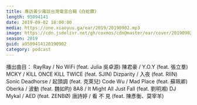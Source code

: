 ```yaml
---
title: 專訪黃少雍談台灣電音合輯《白蛇鑽》
length: 95094141
date: 2019-09-02 18:00:00
media: https://one.xiaoyuu.ga/ear/2019/20190902.mp3
image: https://cdn.jsdelivr.net/gh/coxmos/cdn@master/ear/cover/20190902.jpeg
season: 2019
guid: a9509414120190902
category: podcast
---
```


播出曲目：
RayRay / No WiFi (feat. Julia 吳卓源)
陳君豪 / Y.O.Y (feat. 張立羣)
MCKY / KILL ONCE KILL TWICE (feat. SJIN)
Dizparity / 入夜 (feat. RIIN)
Sonic Deadhorse / 起頭調 (feat. 克萊兒)
Code Wu / Mad Place (feat. 蘇珮卿)
Oberka / 波動 (feat. 魏如昀)
8A8 / It Might All Just Fall (feat. 劉明湘)
DJ Mykal / AED (feat. ZENBØ)
唐詩婷 / 看 不 見 (feat. 陳彥衡、莫宰羊)

